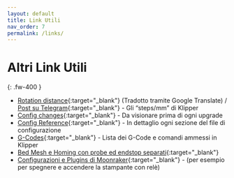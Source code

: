 ```yaml
---
layout: default
title: Link Utili
nav_order: 7
permalink: /links/
---
```


# Altri Link Utili
{: .fw-400 }

* [Rotation distance](https://translate.google.com/translate?sl=en&tl=it&u=https://www.klipper3d.org/Rotation_Distance.html){:target="_blank"} (Tradotto tramite Google Translate) / [Post su Telegram](https://t.me/Klipper3DITA/24399){:target="_blank"} - Gli “steps/mm” di Klipper
* [Config changes](https://github.com/KevinOConnor/klipper/blob/master/docs/Config_Changes.md){:target="_blank"} - Da visionare prima di ogni upgrade
* [Config Reference](https://github.com/KevinOConnor/klipper/blob/master/docs/Config_Reference.md){:target="_blank"} - In dettaglio ogni sezione del file di configurazione
* [G-Codes](https://github.com/KevinOConnor/klipper/blob/master/docs/G-Codes.md){:target="_blank"} - Lista dei G-Code e comandi ammessi in Klipper
* [Bed Mesh e Homing con probe ed endstop separati](https://github.com/KevinOConnor/klipper/blob/master/docs/Bed_Mesh.md#the-relative-reference-index){:target="_blank"} 
* [Configurazioni e Plugins di Moonraker](https://github.com/Arksine/moonraker/blob/master/docs/configuration.md){:target="_blank"} - (per esempio per spegnere e accendere la stampante con relè)
